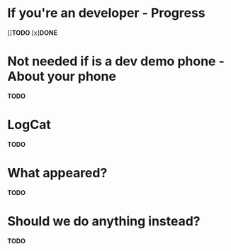 # If you're an developer - Progress
[]__TODO__
[x]__DONE__

# Not needed if is a dev demo phone - About your phone
__TODO__

# LogCat
<!-- we need orignal logcat or adrt logcat -->
__TODO__

# What appeared?
__TODO__

# Should we do anything instead?
__TODO__

<!-- this is not needed if nothing you can give -->
